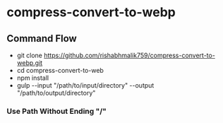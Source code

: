 # compress-convert-to-webp

## Command Flow

- git clone https://github.com/rishabhmalik759/compress-convert-to-webp.git
- cd compress-convert-to-web
- npm install
- gulp --input "/path/to/input/directory" --output "/path/to/output/directory"
### Use Path Without Ending "/"
